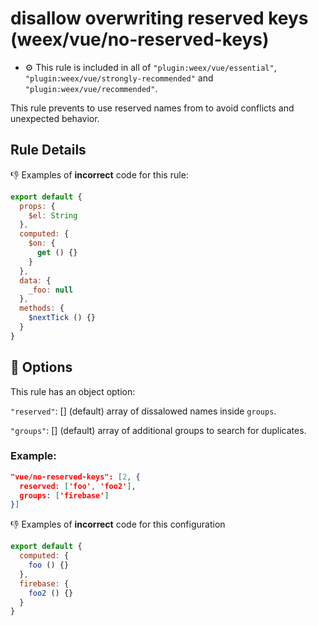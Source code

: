 # disallow overwriting reserved keys (weex/vue/no-reserved-keys)

- :gear: This rule is included in all of `"plugin:weex/vue/essential"`, `"plugin:weex/vue/strongly-recommended"` and `"plugin:weex/vue/recommended"`.

This rule prevents to use reserved names from to avoid conflicts and unexpected behavior.

## Rule Details

:-1: Examples of **incorrect** code for this rule:

```js
export default {
  props: {
    $el: String
  },
  computed: {
    $on: {
      get () {}
    }
  },
  data: {
    _foo: null
  },
  methods: {
    $nextTick () {}
  }
}
```

## :wrench: Options

This rule has an object option:

`"reserved"`: [] (default) array of dissalowed names inside `groups`.

`"groups"`: [] (default) array of additional groups to search for duplicates.

### Example:

``` json
"vue/no-reserved-keys": [2, {
  reserved: ['foo', 'foo2'],
  groups: ['firebase']
}]
```

:-1: Examples of **incorrect** code for this configuration

```js
export default {
  computed: {
    foo () {}
  },
  firebase: {
    foo2 () {}
  }
}
```
